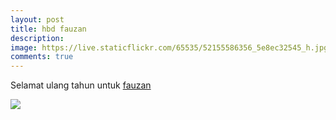 ```yaml
---
layout: post
title: hbd fauzan
description:
image: https://live.staticflickr.com/65535/52155586356_5e8ec32545_h.jpg
comments: true
---
```


Selamat ulang tahun untuk [fauzan](/players/fauzan)

<img src="https://live.staticflickr.com/65535/52155586356_5e8ec32545_h.jpg" class="img-fluid">
